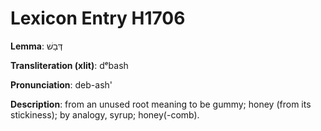 # Lexicon Entry H1706

**Lemma**: דְּבַשׁ

**Transliteration (xlit)**: dᵉbash

**Pronunciation**: deb-ash'

**Description**:
from an unused root meaning to be gummy; honey (from its stickiness); by analogy, syrup; honey(-comb).
